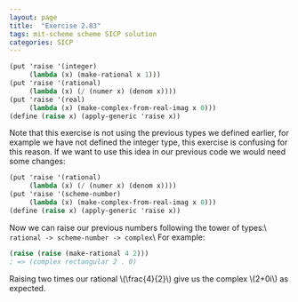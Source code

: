 ```yaml
---
layout: page
title:  "Exercise 2.83"
tags: mit-scheme scheme SICP solution
categories: SICP
---
```

```scheme
(put 'raise '(integer)
     (lambda (x) (make-rational x 1)))
(put 'raise '(rational)
     (lambda (x) (/ (numer x) (denom x))))
(put 'raise '(real)
     (lambda (x) (make-complex-from-real-imag x 0)))
(define (raise x) (apply-generic 'raise x))
```
Note that this exercise is not using the previous types we defined earlier, for example we have not defined the integer type, this exercise is confusing for this reason. If we want to use this idea in our previous code we would need some changes:
```scheme
(put 'raise '(rational) 
     (lambda (x) (/ (numer x) (denom x))))
(put 'raise '(scheme-number) 
     (lambda (x) (make-complex-from-real-imag x 0)))
(define (raise x) (apply-generic 'raise x))
```
Now we can raise our previous numbers following the tower of types:\\
`rational -> scheme-number -> complex`\\
For example:
```scheme
(raise (raise (make-rational 4 2)))
; => (complex rectangular 2 . 0)
```
Raising two times our rational \\(\frac{4}{2}\\) give us the complex \\(2+0i\\) as expected.
